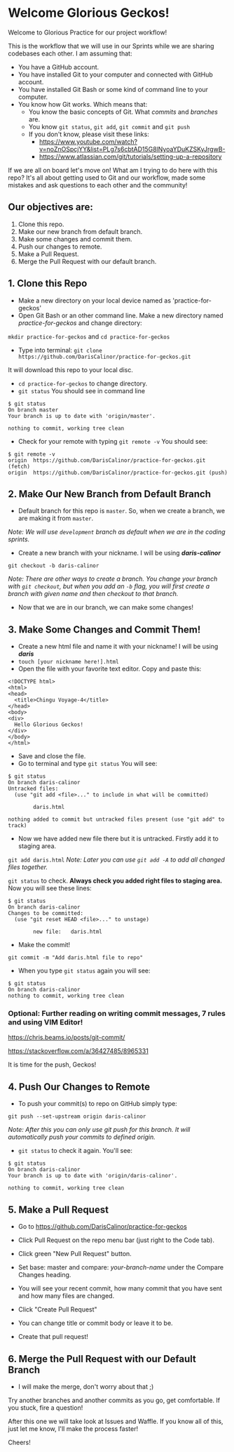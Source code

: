 # Welcome Glorious Geckos!

Welcome to Glorious Practice for our project workflow!

This is the workflow that we will use in our Sprints while we are sharing codebases each other. I am assuming that:
- You have a GitHub account.
- You have installed Git to your computer and connected with GitHub account.
- You have installed Git Bash or some kind of command line to your computer.
- You know how Git works. Which means that:
  - You know the basic concepts of Git. What *commits* and *branches* are.
  - You know `git status`, `git add`, `git commit` and `git push`
  - If you don't know, please visit these links:
    - https://www.youtube.com/watch?v=noZnOSpcjYY&list=PLg7s6cbtAD15G8lNyoaYDuKZSKyJrgwB-
    - https://www.atlassian.com/git/tutorials/setting-up-a-repository

If we are all on board let's move on! What am I trying to do here with this repo? It's all about getting used to Git and our workflow, made some mistakes and ask questions to each other and the community!

## Our objectives are:
1. Clone this repo.
2. Make our new branch from default branch.
3. Make some changes and commit them.
4. Push our changes to remote.
5. Make a Pull Request.
6. Merge the Pull Request with our default branch.

## 1. Clone this Repo
* Make a new directory on your local device named as 'practice-for-geckos'
* Open Git Bash or an other command line. Make a new directory named *practice-for-geckos* and change directory:

`mkdir practice-for-geckos` and `cd practice-for-geckos`
* Type into terminal: `git clone https://github.com/DarisCalinor/practice-for-geckos.git`

It will download this repo to your local disc.
* `cd practice-for-geckos` to change directory.
* `git status` You should see in command line
```
$ git status
On branch master
Your branch is up to date with 'origin/master'.

nothing to commit, working tree clean
```
* Check for your remote with typing `git remote -v` You should see:
```
$ git remote -v
origin  https://github.com/DarisCalinor/practice-for-geckos.git (fetch)
origin  https://github.com/DarisCalinor/practice-for-geckos.git (push)
```

## 2. Make Our New Branch from Default Branch
* Default branch for this repo is `master`. So, when we create a branch, we are making it from `master`.

_Note: We will use `development` branch as default when we are in the coding sprints._
* Create a new branch with your nickname. I will be using **_daris-calinor_**

`git checkout -b daris-calinor`

_Note: There are other ways to create a branch. You change your branch with `git checkout`, but when you add an `-b` flag, you will first create a branch with given name and then checkout to that branch._
* Now that we are in our branch, we can make some changes!

## 3. Make Some Changes and Commit Them!
* Create a new html file and name it with your nickname! I will be using **_daris_**
* `touch [your nickname here!].html`
* Open the file with your favorite text editor. Copy and paste this:
```
<!DOCTYPE html>
<html>
<head>
  <title>Chingu Voyage-4</title>
</head>
<body>
<div>
  Hello Glorious Geckos!
</div>
</body>
</html>
```
* Save and close the file.
* Go to terminal and type `git status` You will see:
```
$ git status
On branch daris-calinor
Untracked files:
  (use "git add <file>..." to include in what will be committed)

        daris.html

nothing added to commit but untracked files present (use "git add" to track)
```
* Now we have added new file there but it is untracked. Firstly add it to staging area.

`git add daris.html`
_Note: Later you can use `git add -A` to add all changed files together._

`git status` to check. **Always check you added right files to staging area.** Now you will see these lines:
```
$ git status
On branch daris-calinor
Changes to be committed:
  (use "git reset HEAD <file>..." to unstage)

        new file:   daris.html
```
* Make the commit!

`git commit -m "Add daris.html file to repo"`

* When you type `git status` again you will see:
```
$ git status
On branch daris-calinor
nothing to commit, working tree clean
```

### Optional: Further reading on writing commit messages, 7 rules and using VIM Editor!
https://chris.beams.io/posts/git-commit/

https://stackoverflow.com/a/36427485/8965331

It is time for the push, Geckos!

## 4. Push Our Changes to Remote
* To push your commit(s) to repo on GitHub simply type:

`git push --set-upstream origin daris-calinor`

_Note: After this you can only use git push for this branch. It will automatically push your commits to defined origin._

* `git status` to check it again. You'll see:
```
$ git status
On branch daris-calinor
Your branch is up to date with 'origin/daris-calinor'.

nothing to commit, working tree clean
```

## 5. Make a Pull Request
* Go to https://github.com/DarisCalinor/practice-for-geckos

* Click Pull Request on the repo menu bar (just right to the Code tab).
* Click green "New Pull Request" button.
* Set base: master and compare: _your-branch-name_ under the Compare Changes heading.
* You will see your recent commit, how many commit that you have sent and how many files are changed.
* Click "Create Pull Request"
* You can change title or commit body or leave it to be.
* Create that pull request!

## 6. Merge the Pull Request with our Default Branch
* I will make the merge, don't worry about that ;)

Try another branches and another commits as you go, get comfortable. If you stuck, fire a question!

After this one we will take look at Issues and Waffle. If you know all of this, just let me know, I'll make the process faster!

Cheers!
